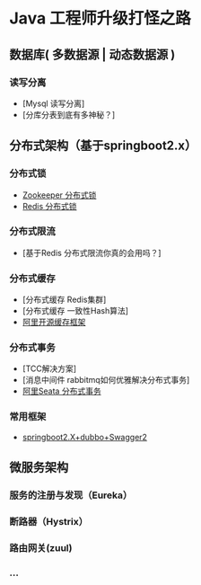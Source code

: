 # Java 工程师升级打怪之路

## 数据库( 多数据源 | 动态数据源 )

### 读写分离
- [Mysql 读写分离]
- [分库分表到底有多神秘？]

## 分布式架构（基于springboot2.x）

### 分布式锁
- [Zookeeper 分布式锁](https://github.com/ThreadSamsong/springBoot-distributedLock/blob/master/README.md)
- [Redis 分布式锁](https://github.com/ThreadSamsong/springBoot-distributedLock/blob/master/README.md)

### 分布式限流
- [基于Redis 分布式限流你真的会用吗？]

### 分布式缓存
- [分布式缓存 Redis集群]
- [分布式缓存 一致性Hash算法]
- [阿里开源缓存框架](https://github.com/alibaba/jetcache)

### 分布式事务
- [TCC解决方案]
- [消息中间件 rabbitmq如何优雅解决分布式事务]
- [阿里Seata 分布式事务](https://github.com/seata/seata)

### 常用框架
- [springboot2.X+dubbo+Swagger2](https://github.com/ThreadSamsong/springBoot-dubbo/blob/master/README.md)

## 微服务架构

### 服务的注册与发现（Eureka）
### 断路器（Hystrix）
### 路由网关(zuul)
### ...

